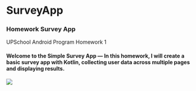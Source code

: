 # SurveyApp
<h3>Homework Survey App</h3>
UPSchool Android Program Homework 1
<p>
  <h4>Welcome to the Simple Survey App — In this homework, I will create a basic survey app with Kotlin, collecting user data across multiple pages and displaying results. </h4>
</p>

<img align="center" src="https://github.com/wozverine/SurveyApp/assets/23726873/29f501a6-9a85-43db-919d-0b8e0d9bc914" />
